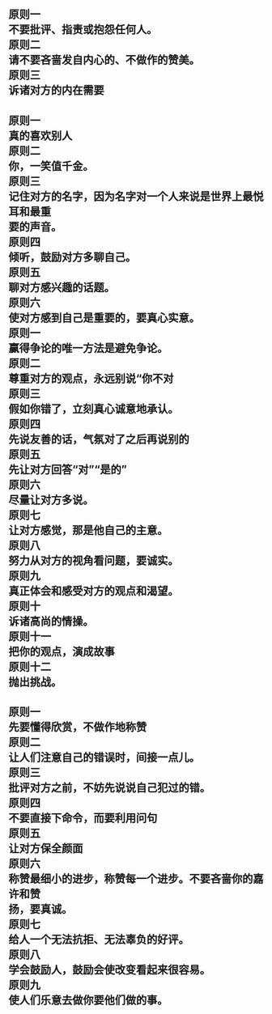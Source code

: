原则一  
不要批评、指责或抱怨任何人。  
原则二  
请不要吝啬发自内心的、不做作的赞美。  
原则三  
诉诸对方的内在需要  
------------------------------------------------------------------------------------------  
原则一  
真的喜欢别人  
原则二  
你，一笑值千金。  
原则三  
记住对方的名字，因为名字对一个人来说是世界上最悦耳和最重  
要的声音。  
原则四  
倾听，鼓励对方多聊自己。  
原则五  
聊对方感兴趣的话题。  
原则六  
使对方感到自己是重要的，要真心实意。  
原则一  
赢得争论的唯一方法是避免争论。  
原则二  
尊重对方的观点，永远别说“你不对  
原则三  
假如你错了，立刻真心诚意地承认。  
原则四  
先说友善的话，气氛对了之后再说别的  
原则五  
先让对方回答“对”“是的”  
原则六  
尽量让对方多说。  
原则七  
让对方感觉，那是他自己的主意。  
原则八  
努力从对方的视角看问题，要诚实。  
原则九  
真正体会和感受对方的观点和渴望。  
原则十  
诉诸高尚的情操。  
原则十一  
把你的观点，演成故事  
原则十二  
抛出挑战。  
------------------------------------------------------------------------------------------  
原则一  
先要懂得欣赏，不做作地称赞  
原则二  
让人们注意自己的错误时，间接一点儿。  
原则三  
批评对方之前，不妨先说说自己犯过的错。  
原则四  
不要直接下命令，而要利用问句  
原则五  
让对方保全颜面  
原则六  
称赞最细小的进步，称赞每一个进步。不要吝啬你的嘉许和赞  
扬，要真诚。  
原则七  
给人一个无法抗拒、无法辜负的好评。  
原则八  
学会鼓励人，鼓励会使改变看起来很容易。  
原则九  
使人们乐意去做你要他们做的事。  
------------------------------------------------------------------------------------------